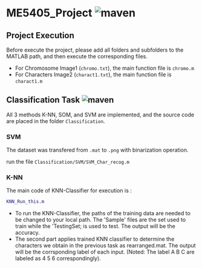 # ME5405_Project ![maven](https://img.shields.io/badge/NUS-ME5405-blue)
## Project Execution
Before execute the project, please add all folders and subfolders to the MATLAB path, and then execute the corresponding files.
- For Chromosome Image1 (`chromo.txt`), the main function file is `chromo.m`
- For Characters Image2 (`charact1.txt`), the main function file is `charact1.m`

## Classification Task ![maven](https://img.shields.io/badge/Conventional-Classification-important)
All 3 methods K-NN, SOM, and SVM are implemented, and the source code are placed in the folder `Classification`.
### SVM
The dataset was transfered from `.mat` to `.png` with binarization operation.

run the file `Classification/SVM/SVM_Char_recog.m`
### K-NN
The main code of KNN-Classifier for execution is :
```matlab
KNN_Run_this.m
```
- To run the KNN-Classifier, the paths of the training data are needed to be changed to your local path. The 'Sample' files are the set used to train while the 'TestingSet; is used to test. The output will be the accuracy.
- The second part applies trained KNN classifier to determine the characters we obtain in the previous task as rearranged.mat. The output will be the corrsponding label of each input. (Noted: The label A B C are labeled as 4 5 6 correspondingly).
